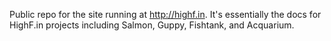 Public repo for the site running at http://highf.in. It's essentially the docs for HighF.in projects including Salmon, Guppy, Fishtank, and Acquarium.
